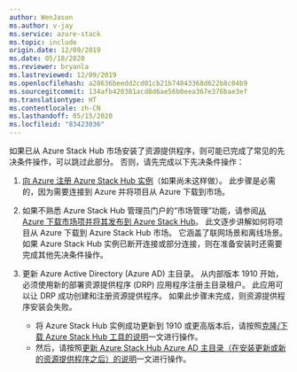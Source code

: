 ```yaml
---
author: WenJason
ms.author: v-jay
ms.service: azure-stack
ms.topic: include
origin.date: 12/09/2019
ms.date: 05/18/2020
ms.reviewer: bryanla
ms.lastreviewed: 12/09/2019
ms.openlocfilehash: a28636beedd2cd01cb21b74843368d622b8c04b9
ms.sourcegitcommit: 134afb420381acd8d6ae56b0eea367e376bae3ef
ms.translationtype: HT
ms.contentlocale: zh-CN
ms.lasthandoff: 05/15/2020
ms.locfileid: "83423036"
---
```

如果已从 Azure Stack Hub 市场安装了资源提供程序，则可能已完成了常见的先决条件操作，可以跳过此部分。 否则，请先完成以下先决条件操作： 

1. [向 Azure 注册 Azure Stack Hub 实例](../operator/azure-stack-registration.md)（如果尚未这样做）。 此步骤是必需的，因为需要连接到 Azure 并将项目从 Azure 下载到市场。

2. 如果不熟悉 Azure Stack Hub 管理员门户的“市场管理”功能，请参阅[从 Azure 下载市场项并将其发布到 Azure Stack Hub](../operator/azure-stack-download-azure-marketplace-item.md)。 此文逐步讲解如何将项目从 Azure 下载到 Azure Stack Hub 市场。 它涵盖了联网场景和离线场景。 如果 Azure Stack Hub 实例已断开连接或部分连接，则在准备安装时还需要完成其他先决条件操作。

3. 更新 Azure Active Directory (Azure AD) 主目录。 从内部版本 1910 开始，必须使用新的部署资源提供程序 (DRP) 应用程序注册主目录租户。 此应用可以让 DRP 成功创建和注册资源提供程序。 如果此步骤未完成，则资源提供程序安装会失败。 

   - 将 Azure Stack Hub 实例成功更新到 1910 或更高版本后，请按照[克隆/下载 Azure Stack Hub 工具的说明](../operator/azure-stack-powershell-download.md)一文进行操作。 
   - 然后，请按照[更新 Azure Stack Hub Azure AD 主目录（在安装更新或新的资源提供程序之后）的说明](https://github.com/Azure/AzureStack-Tools/tree/master/Identity#updating-the-azure-stack-aad-home-directory-after-installing-updates-or-new-resource-providers)一文进行操作。 